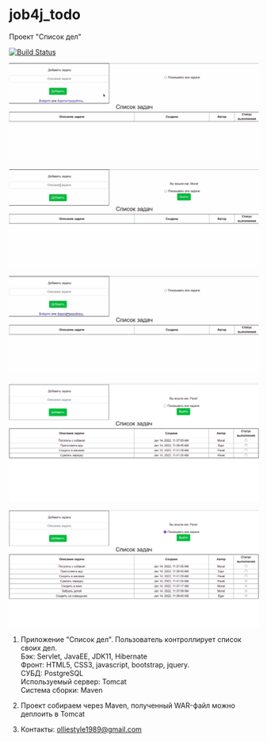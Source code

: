 # job4j_todo

Проект "Список дел"

[![Build Status](https://app.travis-ci.com/olliestyle/job4j_todo.svg?branch=main)](https://app.travis-ci.com/olliestyle/job4j_todo)

![GIF of ToDo](https://github.com/olliestyle/job4j_todo/blob/main/images/todo1.gif)

![GIF of ToDo](https://github.com/olliestyle/job4j_todo/blob/main/images/todo2.gif)

![GIF of ToDo](https://github.com/olliestyle/job4j_todo/blob/main/images/todo3.gif)

![Image of ToDo](https://github.com/olliestyle/job4j_todo/blob/main/images/job4j_todo1.png)

![Image of ToDo](https://github.com/olliestyle/job4j_todo/blob/main/images/job4j_todo2.png)

1. Приложение "Список дел". Пользователь контроллирует список своих дел.<br />
Бэк: Servlet, JavaEE, JDK11, Hibernate<br />
Фронт: HTML5, CSS3, javascript, bootstrap, jquery.<br />
СУБД: PostgreSQL<br />
Используемый сервер: Tomcat<br />
Система сборки: Maven<br />

2. Проект собираем через Maven, полученный WAR-файл можно деплоить в Tomcat

3. Контакты: olliestyle1989@gmail.com